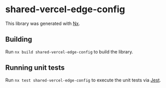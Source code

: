 # shared-vercel-edge-config

This library was generated with [Nx](https://nx.dev).

## Building

Run `nx build shared-vercel-edge-config` to build the library.

## Running unit tests

Run `nx test shared-vercel-edge-config` to execute the unit tests via [Jest](https://jestjs.io).
